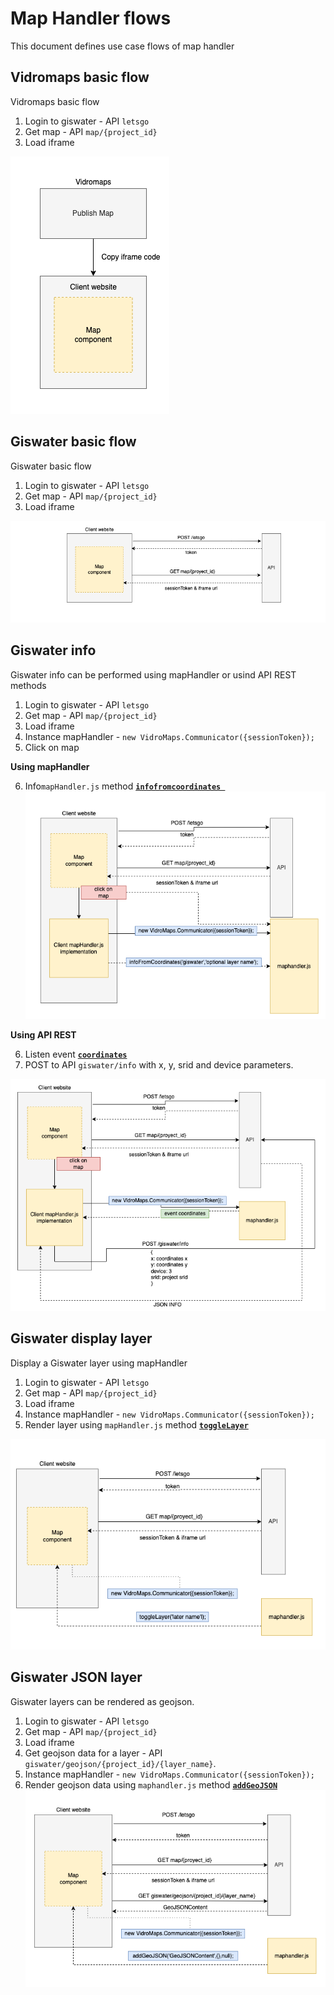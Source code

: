 # Map Handler flows

This document defines use case flows of map handler

## Vidromaps basic flow

Vidromaps basic flow

1. Login to giswater - API `letsgo`
2. Get map - API `map/{project_id}`
3. Load iframe

![](doc/vidromaps-basic.png)

## Giswater basic flow

Giswater basic flow

1. Login to giswater - API `letsgo`
2. Get map - API `map/{project_id}`
3. Load iframe


![](doc/giswater.png)

## Giswater info

Giswater info can be performed using mapHandler or usind API REST methods

1. Login to giswater - API `letsgo`
2. Get map - API `map/{project_id}`
3. Load iframe
4. Instance mapHandler - `new VidroMaps.Communicator({sessionToken});`
5. Click on map

**Using mapHandler**

6. Info`mapHandler.js` method [**`infofromcoordinates `**](https://github.com/Vidro-Software-SL/maphandler#infofromcoordinates)
![](doc/giswaterInfo.png)

**Using API REST**

6. Listen event [**`coordinates`**](https://github.com/Vidro-Software-SL/maphandler#coordinates)
7. POST to API `giswater/info` with x, y, srid and device parameters.

![](doc/giswaterInfoApi.png)


## Giswater display layer

Display a Giswater layer using mapHandler

1. Login to giswater - API `letsgo`
2. Get map - API `map/{project_id}`
3. Load iframe
4. Instance mapHandler - `new VidroMaps.Communicator({sessionToken});`
5. Render layer using `mapHandler.js` method [**`toggleLayer`**](https://github.com/Vidro-Software-SL/maphandler#togglelayer)

![](doc/togglelayergiswater.png)

## Giswater JSON layer

Giswater layers can be rendered as geojson.

1. Login to giswater - API `letsgo`
2. Get map - API `map/{project_id}`
3. Load iframe
4. Get geojson data for a layer - API `giswater/geojson/{project_id}/{layer_name}`. 
5. Instance mapHandler - `new VidroMaps.Communicator({sessionToken});`
6. Render geojson data using `maphandler.js` method [**`addGeoJSON`**](https://github.com/Vidro-Software-SL/maphandler#addgeojson)
![](doc/giswatergeojson.png)


